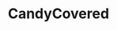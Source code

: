 ---
title: CandyCovered
crosslinks:
- titty_sprinkles
- livven
- pseudofellatio
- hersheyskisstits
- LexiBelle
- ConfusedBoners
- wetandmessy
- HeidiKlum
- Hotkierawinters
- cumsluts
- woahdude
- NSFWNeuralNet
- FoodOnGirls
- lewdgestures
- TiannaG
---